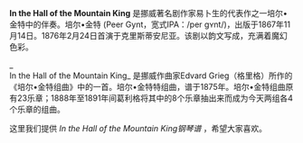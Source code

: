 

**In the Hall of the Mountain King** 是挪威著名剧作家易卜生的代表作之一培尔•金特中的伴奏。培尔•金特 (Peer
Gynt，宽式IPA：/per gʏnt/)，出版于1867年11月14日。1876年2月24日首演于克里斯蒂安尼亚。该剧以韵文写成，充满着魔幻色彩。

_  
In the Hall of the Mountain King_ 是挪威作曲家Edvard
Grieg（格里格）所作的《培尔•金特组曲》中的一首。培尔•金特特组曲，谱于1875年。培尔•金特组曲原有23乐章；1888年至1891年间葛利格将其中的8个乐章抽出来而成为今天两组各4个乐章的组曲。

  
这里我们提供 _In the Hall of the Mountain King钢琴谱_ ，希望大家喜欢。


